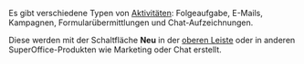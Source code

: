 <!-- markdownlint-disable-file MD041 -->
Es gibt verschiedene Typen von [Aktivitäten][2]: Folgeaufgabe, E-Mails, Kampagnen, Formularübermittlungen und Chat-Aufzeichnungen.

Diese werden mit der Schaltfläche **Neu** in der [oberen Leiste][1] oder in anderen SuperOffice-Produkten wie Marketing oder Chat erstellt.

<!-- Referenced links -->
[1]: ../getting-started/main-screen/buttons-in-menu-bar.md
[2]: ../basics/activity.md
